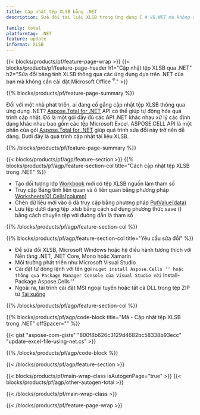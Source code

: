 ```yaml
---
title: Cập nhật tệp XLSB bằng .NET
description: Sửa đổi tài liệu XLSB trong ứng dụng C # VB.NET mà không cần sử dụng Microsoft Excel. 

family: total
platformtag: .NET
feature: update
informat: XLSB
---
```

{{< blocks/products/pf/feature-page-wrap >}}
{{< blocks/products/pf/feature-page-header h1="Cập nhật tệp XLSB qua .NET" h2="Sửa đổi bảng tính XLSB thông qua các ứng dụng dựa trên .NET của bạn mà không cần cài đặt Microsoft Office <sup>&reg;</sup>." >}}

{{% blocks/products/pf/feature-page-summary %}}

Đối với một nhà phát triển, ai đang cố gắng cập nhật tệp XLSB thông qua ứng dụng .NET? [Aspose.Total for .NET](https://products.aspose.com/total/net/) API có thể giúp tự động hóa quá trình cập nhật. Đó là một gói đầy đủ các API .NET khác nhau xử lý các định dạng khác nhau bao gồm các tệp Microsoft Excel. ASPOSE.CELL API là một phần của gói [Aspose.Total for .NET](https://products.aspose.com/total/net/) giúp quá trình sửa đổi này trở nên dễ dàng. Dưới đây là quá trình cập nhật tài liệu XLSB.

{{% /blocks/products/pf/feature-page-summary %}}

{{< blocks/products/pf/agp/feature-section >}}
{{% blocks/products/pf/agp/feature-section-col title="Cách cập nhật tệp XLSB trong .NET" %}}

- Tạo đối tượng lớp [Workbook](https://reference.aspose.com/cells/net/aspose.cells/workbook/) mới có tệp XLSB nguồn làm tham số
- Truy cập Bảng tính liên quan và ô liên quan bằng phương pháp [Worksheets[0].Cells[column]](https://reference.aspose.com/cells/net/aspose.cells/worksheet/cells/)
- Chèn dữ liệu mới vào ô đã truy cập bằng phương pháp [PutValue(data)](https://reference.aspose.com/cells/net/aspose.cells/cell/putvalue/)
- Lưu tệp dưới dạng tệp .xlsb bằng cách sử dụng phương thức save () bằng cách chuyển tệp với đường dẫn là tham số

{{% /blocks/products/pf/agp/feature-section-col %}}

{{% blocks/products/pf/agp/feature-section-col title="Yêu cầu sửa đổi" %}}

- Để sửa đổi XLSB, Microsoft Windows hoặc hệ điều hành tương thích với Nền tảng .NET, .NET Core, Mono hoặc Xamarin
- Môi trường phát triển như Microsoft Visual Studio 
- Cài đặt từ dòng lệnh với tên gọi `` nuget install Aspose.Cells '' hoặc thông qua Package Manager Console của Visual Studio với `` Install-Package Aspose.Cells ''
- Ngoài ra, tải trình cài đặt MSI ngoại tuyến hoặc tất cả DLL trong tệp ZIP từ [Tải xuống](https://releases.aspose.com/cells/net)

{{% /blocks/products/pf/agp/feature-section-col %}}

{{% blocks/products/pf/agp/code-block title="Mã - Cập nhật tệp XLSB trong .NET" offSpacer="" %}}

{{< gist "aspose-com-gists" "800f8b626c3129d4682bc58338b93ecc" "update-excel-file-using-net.cs" >}}

{{% /blocks/products/pf/agp/code-block %}}

{{< /blocks/products/pf/agp/feature-section >}}

{{< blocks/products/pf/main-wrap-class isAutogenPage="true" >}}
{{< blocks/products/pf/agp/other-autogen-total >}}

{{< /blocks/products/pf/main-wrap-class >}}

{{< /blocks/products/pf/feature-page-wrap >}}